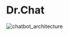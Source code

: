 # Dr.Chat


![chatbot_architecture](https://github.com/sreejacb/MedicalBot_using_LLM/assets/101924446/7906fcee-ab7a-43f7-a07d-cfe23d71dc26)

